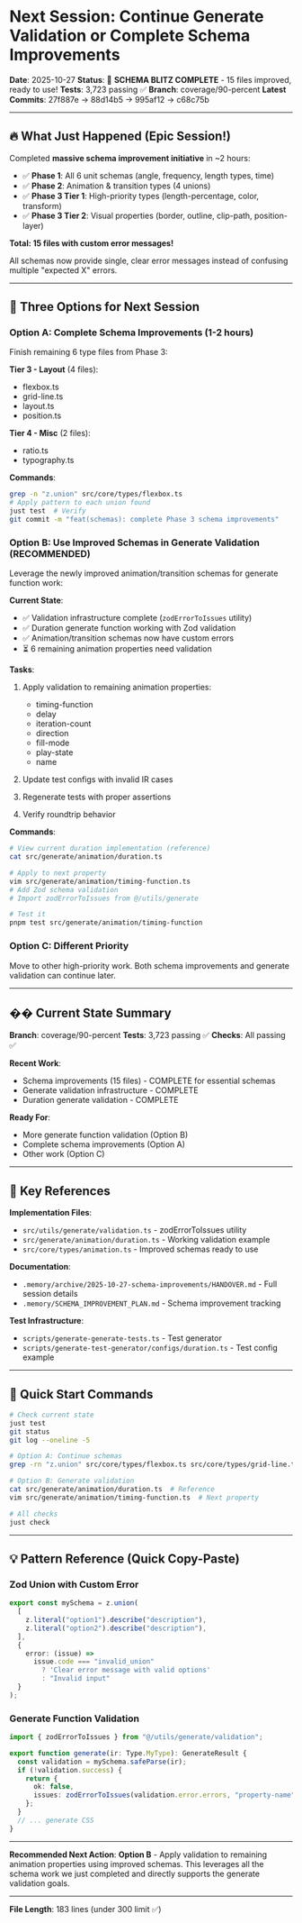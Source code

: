 # Next Session: Continue Generate Validation or Complete Schema Improvements

**Date**: 2025-10-27
**Status**: 🎉 **SCHEMA BLITZ COMPLETE** - 15 files improved, ready to use!
**Tests**: 3,723 passing ✅
**Branch**: coverage/90-percent
**Latest Commits**: 27f887e → 88d14b5 → 995af12 → c68c75b

---

## 🔥 What Just Happened (Epic Session!)

Completed **massive schema improvement initiative** in ~2 hours:
- ✅ **Phase 1**: All 6 unit schemas (angle, frequency, length types, time)
- ✅ **Phase 2**: Animation & transition types (4 unions)
- ✅ **Phase 3 Tier 1**: High-priority types (length-percentage, color, transform)
- ✅ **Phase 3 Tier 2**: Visual properties (border, outline, clip-path, position-layer)

**Total: 15 files with custom error messages!**

All schemas now provide single, clear error messages instead of confusing multiple "expected X" errors.

---

## 🎯 Three Options for Next Session

### Option A: Complete Schema Improvements (1-2 hours)
Finish remaining 6 type files from Phase 3:

**Tier 3 - Layout** (4 files):
- flexbox.ts
- grid-line.ts
- layout.ts
- position.ts

**Tier 4 - Misc** (2 files):
- ratio.ts
- typography.ts

**Commands**:

```bash
grep -n "z.union" src/core/types/flexbox.ts
# Apply pattern to each union found
just test  # Verify
git commit -m "feat(schemas): complete Phase 3 schema improvements"
```

### Option B: Use Improved Schemas in Generate Validation (RECOMMENDED)
Leverage the newly improved animation/transition schemas for generate function work:

**Current State**:
- ✅ Validation infrastructure complete (`zodErrorToIssues` utility)
- ✅ Duration generate function working with Zod validation
- ✅ Animation/transition schemas now have custom errors
- ⏳ 6 remaining animation properties need validation

**Tasks**:
1. Apply validation to remaining animation properties:
   - timing-function
   - delay
   - iteration-count
   - direction
   - fill-mode
   - play-state
   - name

2. Update test configs with invalid IR cases
3. Regenerate tests with proper assertions
4. Verify roundtrip behavior

**Commands**:

```bash
# View current duration implementation (reference)
cat src/generate/animation/duration.ts

# Apply to next property
vim src/generate/animation/timing-function.ts
# Add Zod schema validation
# Import zodErrorToIssues from @/utils/generate

# Test it
pnpm test src/generate/animation/timing-function
```

### Option C: Different Priority
Move to other high-priority work. Both schema improvements and generate validation can continue later.

---

## �� Current State Summary

**Branch**: coverage/90-percent
**Tests**: 3,723 passing ✅
**Checks**: All passing ✅

**Recent Work**:
- Schema improvements (15 files) - COMPLETE for essential schemas
- Generate validation infrastructure - COMPLETE
- Duration generate validation - COMPLETE

**Ready For**:
- More generate function validation (Option B)
- Complete schema improvements (Option A)
- Other work (Option C)

---

## 🔗 Key References

**Implementation Files**:
- `src/utils/generate/validation.ts` - zodErrorToIssues utility
- `src/generate/animation/duration.ts` - Working validation example
- `src/core/types/animation.ts` - Improved schemas ready to use

**Documentation**:
- `.memory/archive/2025-10-27-schema-improvements/HANDOVER.md` - Full session details
- `.memory/SCHEMA_IMPROVEMENT_PLAN.md` - Schema improvement tracking

**Test Infrastructure**:
- `scripts/generate-generate-tests.ts` - Test generator
- `scripts/generate-test-generator/configs/duration.ts` - Test config example

---

## 🚀 Quick Start Commands

```bash
# Check current state
just test
git status
git log --oneline -5

# Option A: Continue schemas
grep -rn "z.union" src/core/types/flexbox.ts src/core/types/grid-line.ts

# Option B: Generate validation
cat src/generate/animation/duration.ts  # Reference
vim src/generate/animation/timing-function.ts  # Next property

# All checks
just check
```

---

## 💡 Pattern Reference (Quick Copy-Paste)

### Zod Union with Custom Error

```typescript
export const mySchema = z.union(
  [
    z.literal("option1").describe("description"),
    z.literal("option2").describe("description"),
  ],
  {
    error: (issue) =>
      issue.code === "invalid_union"
        ? 'Clear error message with valid options'
        : "Invalid input"
  }
);
```

### Generate Function Validation

```typescript
import { zodErrorToIssues } from "@/utils/generate/validation";

export function generate(ir: Type.MyType): GenerateResult {
  const validation = mySchema.safeParse(ir);
  if (!validation.success) {
    return {
      ok: false,
      issues: zodErrorToIssues(validation.error.errors, "property-name")
    };
  }
  // ... generate CSS
}
```

---

**Recommended Next Action**: **Option B** - Apply validation to remaining animation properties using improved schemas. This leverages all the schema work we just completed and directly supports the generate validation goals.

---

**File Length**: 183 lines (under 300 limit ✅)
